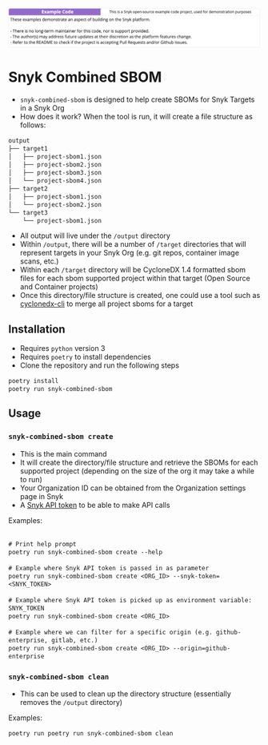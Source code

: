 ![snyk-oss-category](https://github.com/snyk-labs/oss-images/blob/main/oss-example.jpg)

# Snyk Combined SBOM

* `snyk-combined-sbom` is designed to help create SBOMs for Snyk Targets in a Snyk Org
* How does it work? When the tool is run, it will create a file structure as follows:

```
output
├── target1
│   ├── project-sbom1.json
│   ├── project-sbom2.json
│   ├── project-sbom3.json
│   └── project-sbom4.json
├── target2
│   ├── project-sbom1.json
│   └── project-sbom2.json
└── target3
    └── project-sbom1.json
```

* All output will live under the `/output` directory
* Within `/output`, there will be a number of `/target` directories that will represent targets in your Snyk Org (e.g. git repos, container image scans, etc.)
* Within each `/target` directory will be CycloneDX 1.4 formatted sbom files for each sbom supported project within that target (Open Source and Container projects)
* Once this directory/file structure is created, one could use a tool such as [cyclonedx-cli](https://github.com/CycloneDX/cyclonedx-cli) to merge all project sboms for a target

## Installation

* Requires `python` version 3
* Requires `poetry` to install dependencies
* Clone the repository and run the following steps

```shell
poetry install
poetry run snyk-combined-sbom
```

## Usage

### `snyk-combined-sbom create`

* This is the main command
* It will create the directory/file structure and retrieve the SBOMs for each supported project (depending on the size of the org it may take a while to run)
* Your Organization ID can be obtained from the Organization settings page in Snyk
* A [Snyk API token](https://docs.snyk.io/snyk-api-info/authentication-for-api) to be able to make API calls

Examples:
```shell

# Print help prompt
poetry run snyk-combined-sbom create --help

# Example where Snyk API token is passed in as parameter
poetry run snyk-combined-sbom create <ORG_ID> --snyk-token=<SNYK_TOKEN>

# Example where Snyk API token is picked up as environment variable: SNYK_TOKEN
poetry run snyk-combined-sbom create <ORG_ID>

# Example where we can filter for a specific origin (e.g. github-enterprise, gitlab, etc.)
poetry run snyk-combined-sbom create <ORG_ID> --origin=github-enterprise
```

### `snyk-combined-sbom clean`

* This can be used to clean up the directory structure (essentially removes the `/output` directory)

Examples:

```shell
poetry run poetry run snyk-combined-sbom clean
```

